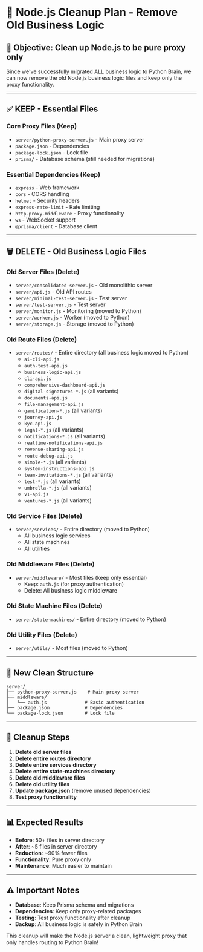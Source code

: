 # 🧹 Node.js Cleanup Plan - Remove Old Business Logic

## 🎯 **Objective: Clean up Node.js to be pure proxy only**

Since we've successfully migrated ALL business logic to Python Brain, we can now remove the old Node.js business logic files and keep only the proxy functionality.

---

## ✅ **KEEP - Essential Files**

### **Core Proxy Files (Keep)**
- `server/python-proxy-server.js` - Main proxy server
- `package.json` - Dependencies
- `package-lock.json` - Lock file
- `prisma/` - Database schema (still needed for migrations)

### **Essential Dependencies (Keep)**
- `express` - Web framework
- `cors` - CORS handling
- `helmet` - Security headers
- `express-rate-limit` - Rate limiting
- `http-proxy-middleware` - Proxy functionality
- `ws` - WebSocket support
- `@prisma/client` - Database client

---

## 🗑️ **DELETE - Old Business Logic Files**

### **Old Server Files (Delete)**
- `server/consolidated-server.js` - Old monolithic server
- `server/api.js` - Old API routes
- `server/minimal-test-server.js` - Test server
- `server/test-server.js` - Test server
- `server/monitor.js` - Monitoring (moved to Python)
- `server/worker.js` - Worker (moved to Python)
- `server/storage.js` - Storage (moved to Python)

### **Old Route Files (Delete)**
- `server/routes/` - Entire directory (all business logic moved to Python)
  - `ai-cli-api.js`
  - `auth-test-api.js`
  - `business-logic-api.js`
  - `cli-api.js`
  - `comprehensive-dashboard-api.js`
  - `digital-signatures-*.js` (all variants)
  - `documents-api.js`
  - `file-management-api.js`
  - `gamification-*.js` (all variants)
  - `journey-api.js`
  - `kyc-api.js`
  - `legal-*.js` (all variants)
  - `notifications-*.js` (all variants)
  - `realtime-notifications-api.js`
  - `revenue-sharing-api.js`
  - `route-debug-api.js`
  - `simple-*.js` (all variants)
  - `system-instructions-api.js`
  - `team-invitations-*.js` (all variants)
  - `test-*.js` (all variants)
  - `umbrella-*.js` (all variants)
  - `v1-api.js`
  - `ventures-*.js` (all variants)

### **Old Service Files (Delete)**
- `server/services/` - Entire directory (moved to Python)
  - All business logic services
  - All state machines
  - All utilities

### **Old Middleware Files (Delete)**
- `server/middleware/` - Most files (keep only essential)
  - Keep: `auth.js` (for proxy authentication)
  - Delete: All business logic middleware

### **Old State Machine Files (Delete)**
- `server/state-machines/` - Entire directory (moved to Python)

### **Old Utility Files (Delete)**
- `server/utils/` - Most files (moved to Python)

---

## 📁 **New Clean Structure**

```
server/
├── python-proxy-server.js    # Main proxy server
├── middleware/
│   └── auth.js              # Basic authentication
├── package.json             # Dependencies
└── package-lock.json        # Lock file
```

---

## 🚀 **Cleanup Steps**

1. **Delete old server files**
2. **Delete entire routes directory**
3. **Delete entire services directory**
4. **Delete entire state-machines directory**
5. **Delete old middleware files**
6. **Delete old utility files**
7. **Update package.json** (remove unused dependencies)
8. **Test proxy functionality**

---

## 📊 **Expected Results**

- **Before**: 50+ files in server directory
- **After**: ~5 files in server directory
- **Reduction**: ~90% fewer files
- **Functionality**: Pure proxy only
- **Maintenance**: Much easier to maintain

---

## ⚠️ **Important Notes**

- **Database**: Keep Prisma schema and migrations
- **Dependencies**: Keep only proxy-related packages
- **Testing**: Test proxy functionality after cleanup
- **Backup**: All business logic is safely in Python Brain

This cleanup will make the Node.js server a clean, lightweight proxy that only handles routing to Python Brain!
